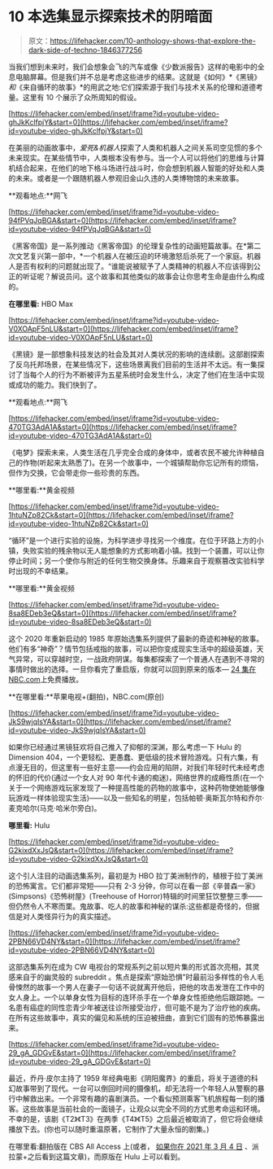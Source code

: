 # 10 本选集显示探索技术的阴暗面

> 原文：<https://lifehacker.com/10-anthology-shows-that-explore-the-dark-side-of-techno-1846377256>

当我们想到未来时，我们会想象会飞的汽车或像《少数派报告》这样的电影中的全息电脑屏幕。但是我们并不总是考虑这些进步的结果。这就是《如何》*《黑镜》*和*《来自循环的故事》*的用武之地:它们探索源于我们与技术关系的伦理和道德考量。这里有 10 个展示了众所周知的假设。

 [https://lifehacker.com/embed/inset/iframe?id=youtube-video-ghJkKclfpjY&start=0](https://lifehacker.com/embed/inset/iframe?id=youtube-video-ghJkKclfpjY&start=0) 

在美丽的动画故事中，*爱死&机器人*探索了人类和机器人之间关系司空见惯的多个未来现实。在某些情节中，人类根本没有参与。当一个人可以将他们的思维与计算机结合起来，在他们的地下格斗场进行战斗时，你会想到机器人智能的好处和人类的未来。或者是一个跟随机器人参观旧金山久违的人类博物馆的未来故事。

**观看地点:**网飞

 [https://lifehacker.com/embed/inset/iframe?id=youtube-video-94fPVqJqBGA&start=0](https://lifehacker.com/embed/inset/iframe?id=youtube-video-94fPVqJqBGA&start=0) 

《黑客帝国》是一系列推动《黑客帝国》的伦理复杂性的动画短篇故事。在*第二次文艺复兴第一部中，*一个机器人在被压迫的环境激怒后杀死了一个家庭。机器人是否有权利的问题就出现了。“谁能说被赋予了人类精神的机器人不应该得到公正的听证呢？解说员问。这个故事和其他类似的故事会让你思考生命是由什么构成的。

**在哪里看:** HBO Max

 [https://lifehacker.com/embed/inset/iframe?id=youtube-video-V0XOApF5nLU&start=0](https://lifehacker.com/embed/inset/iframe?id=youtube-video-V0XOApF5nLU&start=0) 

《黑镜》是一部想象科技发达的社会及其对人类状况的影响的连续剧。这部剧探索了反乌托邦场景，在某些情况下，这些场景离我们目前的生活并不太远。有一集探讨了当每个人的行为不断被评为五星系统时会发生什么，决定了他们在生活中实现或成功的能力。我们快到了。

**观看地点:**网飞

 [https://lifehacker.com/embed/inset/iframe?id=youtube-video-470TG3AdA1A&start=0](https://lifehacker.com/embed/inset/iframe?id=youtube-video-470TG3AdA1A&start=0) 

《电梦》探索未来，人类生活在几乎完全合成的身体中，或者农民不被允许种植自己的作物(听起来太熟悉了)。在另一个故事中，一个城镇帮助你忘记所有的烦恼，但作为交换，它会带走你一些珍贵的东西。

**哪里看:**黄金视频

 [https://lifehacker.com/embed/inset/iframe?id=youtube-video-1htuNZp82Ck&start=0](https://lifehacker.com/embed/inset/iframe?id=youtube-video-1htuNZp82Ck&start=0) 

“循环”是一个进行实验的设施，为科学进步寻找另一个维度。在位于环路上方的小镇，失败实验的残余物以无人能想象的方式影响着小镇。找到一个装置，可以让你停止时间；另一个使你与附近的任何生物交换身体。乐趣来自于观察篡改实验科学时出现的不幸结果。

**哪里看:**黄金视频

 [https://lifehacker.com/embed/inset/iframe?id=youtube-video-8sa8EDeb3eQ&start=0](https://lifehacker.com/embed/inset/iframe?id=youtube-video-8sa8EDeb3eQ&start=0) 

这个 2020 年重新启动的 1985 年原始选集系列提供了最新的奇迹和神秘的故事。他们有多“神奇”？情节包括戒指的故事，可以把你变成现实生活中的超级英雄，天气异常，可以穿越时空，一战政府阴谋。每集都探索了一个普通人在遇到不寻常的事情时做出的选择。一旦你看完了重启版，你就可以回到原来的版本— [24 集在 NBC.com](https://www.nbc.com/amazing-stories)上免费播放。

**在哪里看:**苹果电视+(翻拍)，NBC.com(原创)

 [https://lifehacker.com/embed/inset/iframe?id=youtube-video-JkS9wjqIsYA&start=0](https://lifehacker.com/embed/inset/iframe?id=youtube-video-JkS9wjqIsYA&start=0) 

如果你已经通过黑镜狂欢将自己推入了抑郁的深渊，那么考虑一下 Hulu 的 Dimension 404，一个更轻松、更愚蠢、更低级的技术冒险游戏。只有六集，有点漫无目的，但这里有一些好主意——约会应用的陷阱，对我们年轻时代未经考虑的怀旧的代价(通过一个女人对 90 年代卡通的痴迷)，网络世界的成瘾性质(在一个关于一个网络游戏玩家发现了一种提高性能的药物的故事中，这种药物使她能够像玩游戏一样体验现实生活)——以及一些知名的明星，包括帕顿·奥斯瓦尔特和乔尔·麦克哈尔(马克·哈米尔旁白)。

**哪里看:** Hulu

 [https://lifehacker.com/embed/inset/iframe?id=youtube-video-G2kixdXxJsQ&start=0](https://lifehacker.com/embed/inset/iframe?id=youtube-video-G2kixdXxJsQ&start=0) 

这个引人注目的动画选集系列，最初是为 HBO 拉丁美洲制作的，植根于拉丁美洲的恐怖寓言。它们都非常短——只有 2-3 分钟，你可以在看一部《辛普森一家》(Simpsons)《恐怖树屋》(Treehouse of Horror)特辑的时间里狂饮整整三季——但仍然令人不寒而栗。鬼故事、吃人的故事和神秘的谋杀:这些都是奇怪的，但据信是对人类怪异行为的真实描述。

 [https://lifehacker.com/embed/inset/iframe?id=youtube-video-2PBN66VD4NY&start=0](https://lifehacker.com/embed/inset/iframe?id=youtube-video-2PBN66VD4NY&start=0) 

这部选集系列在成为 CW 电视台的常规系列之前以短片集的形式首次亮相，其灵感来自于的幽灵般的 subreddit 。焦点是探索“原始恐惧”时最前沿多样性的令人毛骨悚然的故事一个男人在妻子一句话不说就离开他后，把他的攻击发泄在工作中的女人身上。一个以单身女性为目标的连环杀手在一个单身女性拒绝他后跟踪她。一名患有癌症的同性恋青少年被送往诊所接受治疗，但可能不是为了治疗他的疾病。在所有这些故事中，真实的偏见和系统的压迫被扭曲，直到它们固有的恐怖暴露出来。

 [https://lifehacker.com/embed/inset/iframe?id=youtube-video-29_gA_GDGvE&start=0](https://lifehacker.com/embed/inset/iframe?id=youtube-video-29_gA_GDGvE&start=0) 

最近，乔丹·皮尔主持了 1959 年经典电影《阴阳魔界》的重启，将关于道德的科幻故事带到了现代。一台可以倒回时间的摄像机，却无法将一个年轻人从警察的暴行中解救出来。一个非常有趣的喜剧演员。一个看似预测乘客飞机旅程每一刻的播客。这些故事是当前社会的一面镜子，让观众以完全不同的方式思考命运和环境。不幸的是，该剧《T2》《T3》在两季《T4》《T5》之后最近被取消了，但它将会继续播放下去。(你也可以随时重温原著，它制作了大量永恒的剧集。)

在哪里看:翻拍版在 CBS All Access 上(或者， [如果你在 2021 年 3 月 4 日](https://lifehacker.com/is-paramount-worth-it-1846346929) 、派拉蒙+之后看到这篇文章)，而原版在 Hulu 上可以看到。